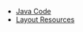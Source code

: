 - [Java Code](./app/src/main/java/com/example/pckosek/customviews_03) <br>
 - [Layout Resources](./app/src/main/res/layout)